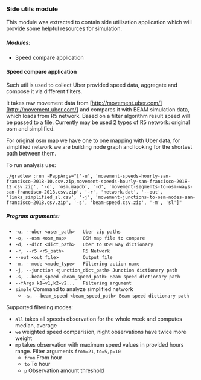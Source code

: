 ### Side utils module
This module was extracted to contain side utilisation application which will provide some helpful resources for simulation.

##### Modules:
   - Speed compare application

#### Speed compare application
Such util is used to collect Uber provided speed data, aggregate and compose it via different filters.

It takes raw movement data from [http://movement.uber.com/][http://movement.uber.com/] and compares it with BEAM 
simulation data, which loads from R5 network. Based on a filter algorithm result speed will be passed to a file.
Currently may be used 2 types of R5 network: original osm and simplified.

For original osm map we have one to one mapping with Uber data, for simplified network we are building node graph and 
looking for the shortest path between them.
  
To run analysis use: 
```
./gradlew :run -PappArgs="['-u', 'movement-speeds-hourly-san-francisco-2018-10.csv.zip,movement-speeds-hourly-san-francisco-2018-12.csv.zip', '-o', 'osm.mapdb', '-d', 'movement-segments-to-osm-ways-san-francisco-2018.csv.zip', '-r', 'network.dat', '--out', 'links_simplified_sl.csv', '-j', 'movement-junctions-to-osm-nodes-san-francisco-2018.csv.zip', '-s', 'beam-speed.csv.zip', '-m', 'sl']"
```

##### Program arguments:
   - `-u, --uber <user_path>   Uber zip paths`
   - `-o, --osm <osm_map>      OSM map file to compare`
   - `-d, --dict <dict_path>   Uber to OSM way dictionary`
   - `-r, --r5 <r5_path>       R5 Network`
   - `--out <out_file>         Output file`
   - `-m, --mode <mode_type>   Filtering action name`
   - `-j, --junction <junction_dict_path>
                           Junction dictionary path`
   - `-s, --beam_speed <beam_speed_path>
                           Beam speed dictionary path`
   - `--fArgs k1=v1,k2=v2...   Filtering argument`
   - `simple` Command to analyze simplified network
        - `-s, --beam_speed <beam_speed_path>
                                   Beam speed dictionary path`
   
Supported filtering modes:
  - `all` takes all speeds observation for the whole week and computes median, average
  - `we` weighted speed comparision, night observations have twice more weight
  - `mp` takes observation with maximum speed values in provided hours range. Filter arguments `from=21,to=5,p=10`
    - `from` From hour     
    - `to` To hour
    - `p` Observation amount threshold     

[http://movement.uber.com/]: http://movement.uber.com/